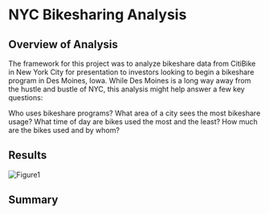 # NYC Bikesharing Analysis

## Overview of Analysis

The framework for this project was to analyze bikeshare data from CitiBike in New York City for presentation to investors looking to begin a bikeshare program in Des Moines, Iowa. While Des Moines is a long way away from the hustle and bustle of NYC, this analysis might help answer a few key questions:

Who uses bikeshare programs?
What area of a city sees the most bikeshare usage?
What time of day are bikes used the most and the least?
How much are the bikes used and by whom?


## Results




![Figure1](/Images/Fig1.png)



## Summary
